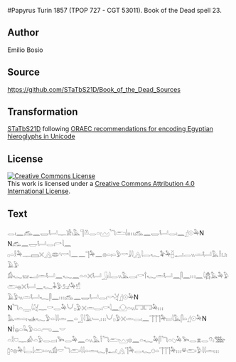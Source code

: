 #Papyrus Turin 1857 (TPOP 727 - CGT 53011). Book of the Dead spell 23.

## Author 

Emilio Bosio

## Source 

https://github.com/STaTbS21D/Book_of_the_Dead_Sources

## Transformation 

[STaTbS21D](https://statbs21d.github.io/) following [ORAEC recommendations for encoding Egyptian hieroglyphs in Unicode](https://github.com/oraec/recommendations-encoding-hieroglyphs)

## License 

<a rel="license" href="http://creativecommons.org/licenses/by/4.0/"><img alt="Creative Commons License" style="border-width:0" src="https://i.creativecommons.org/l/by/4.0/88x31.png" /></a><br />This work is licensed under a <a rel="license" href="http://creativecommons.org/licenses/by/4.0/">Creative Commons Attribution 4.0 International License</a>.

## Text 

<hiero><rubrum>𓂋𓏤𓈖𓃹𓈖𓉿𓂡𓊃𓀀𓏤𓅓𓊹𓌨𓂋𓏏𓈉</rubrum>𓆓𓂧𓌃𓏤𓏥𓃹𓈖𓉿𓂡𓂋𓏤𓈖𓊨𓇳𓅆N<br>
N𓃹𓈖𓉿𓂡𓂋𓏤𓎡𓇋𓈖<br>
𓊪𓏏𓎛𓅆𓊃𓈙𓏴𓂻𓂏𓄹𓎡𓇋𓈖𓈖𓊹𓅆𓈖𓊖𓏏𓏤𓏏𓅱𓎡𓇍𓇋𓂻𓇋𓂋𓆑𓅝𓅆𓐢𓂝𓂋𓏭𓏛𓂡𓅓𓎛𓂓𓏤𓄿𓅱<br>
𓀁𓆑𓊠𓂝𓏛𓂡𓈖𓆑𓈖𓏏𓏏𓏴𓂡𓃀𓏤𓇋𓂋𓏭𓅓𓂋𓏤𓎡𓍙𓆑𓏛𓂡𓈖𓋴𓈖𓏥𓈖𓇋𓆣𓅓𓅆𓅱𓂧𓐍𓏴𓂡𓈖𓆑𓇓𓅱𓃫𓅆𓀸<br>
𓄿𓅱𓏭𓏛𓂡𓆑𓋴𓈖𓏥𓃹𓈖𓉿𓂡𓂋𓏤𓎡𓋔𓊨𓇳𓅆N<br>
N𓆓𓏏𓇾𓇋𓋔𓊃𓎡𓂋𓅆𓄋𓊪𓅱𓏴𓏛𓂋𓏤𓎡𓇋𓈖𓈌𓏏𓏭𓉐𓉐𓅆𓏥<br>
𓅓𓏛𓏏𓏤𓊛𓆑𓅱𓏏𓇋𓇋𓏛𓈖𓏏𓃀𓇋𓄿𓄑𓈒𓏥𓄋𓊪𓅱𓏴𓏛𓂋𓏤𓈖𓊹𓊹𓊹𓅆𓏥𓇋𓅓𓋴𓏏𓊨𓇳𓅆N<br>
N𓌂𓐍𓏏𓆗𓅱𓏏𓏏𓂺𓈖𓎟<br>
𓏏𓎛𓈞𓊃𓀉𓏏𓅱𓂋𓐞𓏤𓅨𓂋𓅆𓈖𓏏𓏭𓅓𓍋𓆓𓂧𓈉𓊖𓈖𓏏𓆑𓅆𓋴𓆓𓏏𓆇𓅆𓅨𓂋𓁷𓂋𓄣𓏤𓅢<br>
𓉺𓏌𓊖𓅆𓇋𓂋𓌃𓂧𓏏𓏭𓀁𓎟𓆓𓂧𓇋𓇋𓏏𓏛𓆑𓊢𓂝𓂻𓊹𓅆𓂋𓆑𓇷𓏏𓊹𓊹𓊹𓅆𓏥𓋬𓂧𓅱𓇋𓇋𓏛𓏥<br></hiero>